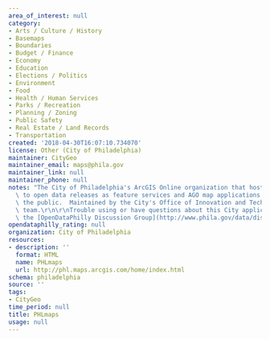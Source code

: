```yaml
---
area_of_interest: null
category:
- Arts / Culture / History
- Basemaps
- Boundaries
- Budget / Finance
- Economy
- Education
- Elections / Politics
- Environment
- Food
- Health / Human Services
- Parks / Recreation
- Planning / Zoning
- Public Safety
- Real Estate / Land Records
- Transportation
created: '2018-04-30T16:07:10.734070'
license: Other (City of Philadelphia)
maintainer: CityGeo
maintainer_email: maps@phila.gov
maintainer_link: null
maintainer_phone: null
notes: "The City of Philadelphia's ArcGIS Online organization that hosts references\
  \ to open data releases as feature services and AGO map applications shared with\
  \ the public.  Maintained by the City's Office of Innovation and Technology's CityGeo\
  \ team.\r\n\r\nTrouble using or have questions about this City application? Visit\
  \ the [OpenDataPhilly Discussion Group](http://www.phila.gov/data/discuss/)"
opendataphilly_rating: null
organization: City of Philadelphia
resources:
- description: ''
  format: HTML
  name: PHLmaps
  url: http://phl.maps.arcgis.com/home/index.html
schema: philadelphia
source: ''
tags:
- CityGeo
time_period: null
title: PHLmaps
usage: null
---
```

